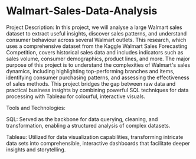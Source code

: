 # Walmart-Sales-Data-Analysis

Project Description:
In this project, we will analyse a large Walmart sales dataset to extract useful insights, discover sales patterns, and understand consumer behaviour across several Walmart outlets. This research, which uses a comprehensive dataset from the Kaggle Walmart Sales Forecasting Competition, covers historical sales data and includes indicators such as sales volume, consumer demographics, product lines, and more.
The major purpose of this project is to understand the complexities of Walmart's sales dynamics, including highlighting top-performing branches and items, identifying consumer purchasing patterns, and assessing the effectiveness of sales methods. This project bridges the gap between raw data and practical business insights by combining powerful SQL techniques for data processing with Tableau for colourful, interactive visuals.

Tools and Technologies:

SQL: Served as the backbone for data querying, cleaning, and transformation, enabling a structured analysis of complex datasets.

Tableau: Utilized for data visualization capabilities, transforming intricate data sets into comprehensible, interactive dashboards that facilitate deeper insights and storytelling.

